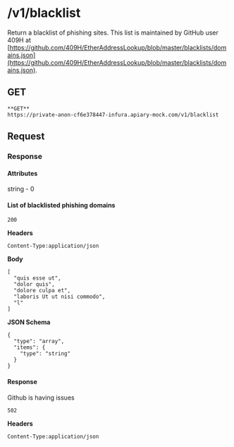 # /v1/blacklist

Return a blacklist of phishing sites. This list is maintained by GitHub user 409H at [https://github.com/409H/EtherAddressLookup/blob/master/blacklists/domains.json](https://github.com/409H/EtherAddressLookup/blob/master/blacklists/domains.json).

## GET

```
**GET**
https://private-anon-cf6e378447-infura.apiary-mock.com/v1/blacklist
```

## Request

### Response

#### Attributes

string - 0

#### List of blacklisted phishing domains

`200`

**Headers**

`Content-Type:application/json`

**Body**

```
[
  "quis esse ut",
  "dolor quis",
  "dolore culpa et",
  "laboris Ut ut nisi commodo",
  "l"
]
```

**JSON Schema**

```
{
  "type": "array",
  "items": {
    "type": "string"
  }
}
```

#### Response

Github is having issues

`502`

**Headers**

`Content-Type:application/json`
